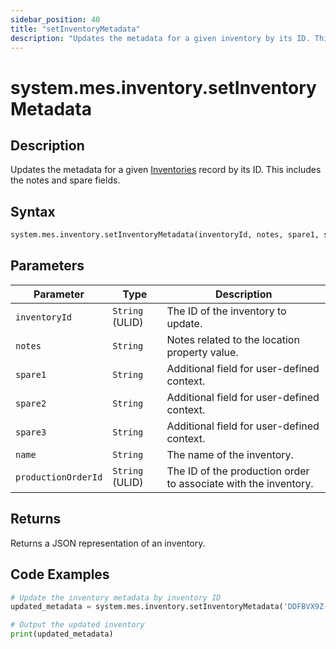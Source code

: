 ```yaml
---
sidebar_position: 40
title: "setInventoryMetadata"
description: "Updates the metadata for a given inventory by its ID. This includes the notes and spare fields."
---
```


# system.mes.inventory.setInventoryMetadata

## Description

Updates the metadata for a given [Inventories](../../data-model/inventory-model/inventory) record by its ID. 
This includes the notes and spare fields.

## Syntax
```python
system.mes.inventory.setInventoryMetadata(inventoryId, notes, spare1, spare2, spare3, name, productionOrderId)
```

## Parameters

| Parameter           | Type            | Description                                                     |
|---------------------|-----------------|-----------------------------------------------------------------|
| `inventoryId`       | `String` (ULID) | The ID of the inventory to update.                              |
| `notes`             | `String`        | Notes related to the location property value.                   |
| `spare1`            | `String`        | Additional field for user-defined context.                      |
| `spare2`            | `String`        | Additional field for user-defined context.                      |
| `spare3`            | `String`        | Additional field for user-defined context.                      |
| `name`              | `String`        | The name of the inventory.                                      |
| `productionOrderId` | `String` (ULID) | The ID of the production order to associate with the inventory. |

## Returns

Returns a JSON representation of an inventory.

## Code Examples

```python
# Update the inventory metadata by inventory ID
updated_metadata = system.mes.inventory.setInventoryMetadata('DDFBVX9Z-01JDTF12WX-8277CPVM', None, '1732833681021216', None, None, None, None)

# Output the updated inventory
print(updated_metadata)
```